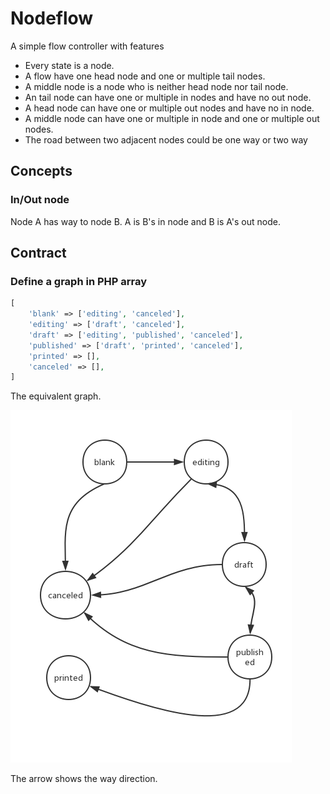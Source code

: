 # Nodeflow

A simple flow controller with features

* Every state is a node.
* A flow have one head node and one or multiple tail nodes.
* A middle node is a node who is neither head node nor tail node.
* An tail node can have one or multiple in nodes and have no out node.
* A head node can have one or multiple out nodes and have no in node.
* A middle node can have one or multiple in node and one or multiple out nodes.
* The road between two adjacent nodes could be one way or two way


## Concepts

### In/Out node

Node A has way to node B. A is B's in node and B is A's out node. 

## Contract

### Define a graph in PHP array

```PHP
[
    'blank' => ['editing', 'canceled'],
    'editing' => ['draft', 'canceled'],
    'draft' => ['editing', 'published', 'canceled'],
    'published' => ['draft', 'printed', 'canceled'],
    'printed' => [],
    'canceled' => [],
]
```

The equivalent graph. 
 
![graph](https://github.com/limen/resources/blob/master/graph.png)

The arrow shows the way direction. 
